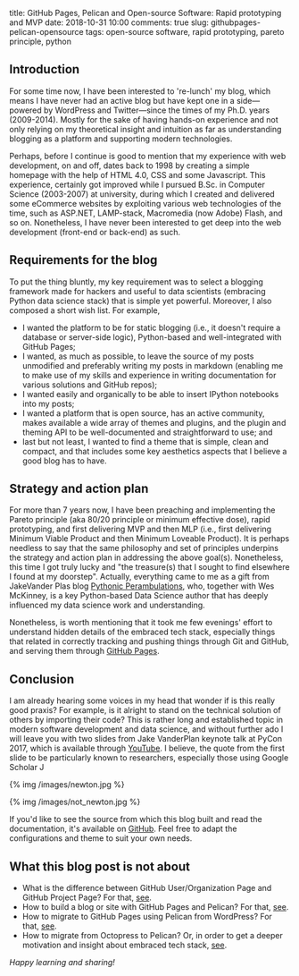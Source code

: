 title: GitHub Pages, Pelican and Open-source Software: Rapid prototyping and MVP
date: 2018-10-31 10:00
comments: true
slug: githubpages-pelican-opensource
tags: open-source software, rapid prototyping, pareto principle, python


## Introduction

For some time now, I have been interested to 're-lunch' my blog, which means I have never had an active blog but have kept one in a side—powered by WordPress and Twitter—since the times of my Ph.D. years (2009-2014). Mostly for the sake of having hands-on experience and not only relying on my theoretical insight and intuition as far as understanding blogging as a platform and supporting modern technologies. 

Perhaps, before I continue is good to mention that my experience with web development, on and off, dates back to 1998 by creating a simple homepage with the help of HTML 4.0, CSS and some Javascript. This experience, certainly got improved while I pursued B.Sc. in Computer Science (2003-2007) at university, during which I created and delivered some eCommerce websites by exploiting various web technologies of the time, such as ASP.NET, LAMP-stack, Macromedia (now Adobe) Flash, and so on. Nonetheless, I have never been interested to get deep into the web development (front-end or back-end) as such.


## Requirements for the blog 

To put the thing bluntly, my key requirement was to select a blogging framework made for hackers and useful to data scientists (embracing Python data science stack) that is simple yet powerful. Moreover, I also composed a short wish list. For example,

* I wanted the platform to be for static blogging (i.e., it doesn't require a database or server-side logic), Python-based and well-integrated with GitHub Pages;
* I wanted, as much as possible, to leave the source of my posts unmodified and preferably writing my posts in markdown (enabling me to make use of my skills and experience in writing documentation for various solutions and GitHub repos);
* I wanted easily and organically to be able to insert IPython notebooks into my posts;
* I wanted a platform that is open source, has an active community, makes available a wide array of themes and plugins, and the plugin and theming API to be well-documented and straightforward to use; and
* last but not least, I wanted to find a theme that is simple, clean and compact, and that includes some key aesthetics aspects that I believe a good blog has to have.


## Strategy and action plan

For more than 7 years now, I have been preaching and implementing the Pareto principle (aka 80/20 principle or minimum effective dose), rapid prototyping, and first delivering MVP and then MLP (i.e., first delivering Minimum Viable Product and then Minimum Loveable Product). It is perhaps needless to say that the same philosophy and set of principles underpins the strategy and action plan in addressing the above goal(s). Nonetheless, this time I got truly lucky and "the treasure(s) that I sought to find elsewhere I found at my doorstep". Actually, everything came to me as a gift from JakeVander Plas blog [Pythonic Perambulations](http://jakevdp.github.io), who, together with Wes McKinney, is a key Python-based Data Science author that has deeply influenced my data science work and understanding. 

Nonetheless, is worth mentioning that it took me few evenings' effort to understand hidden details of the embraced tech stack, especially things that related in correctly tracking and pushing things through Git and GitHub, and serving them through [GitHub Pages](http://github.io).


## Conclusion

I am already hearing some voices in my head that wonder if is this really good praxis? For example, is it alright to stand on the technical solution of others by importing their code? This is rather long and established topic in modern software development and data science, and without further ado I will leave you with two slides from Jake VanderPlan keynote talk at PyCon 2017, which is available through [YouTube](https://www.youtube.com/watch?v=ZyjCqQEUa8o). I believe, the quote from the first slide to be particularly known to researchers, especially those using Google Scholar J 

{% img /images/newton.jpg %}

{% img /images/not_newton.jpg %}

If you'd like to see the source from which this blog built and read the documentation, it's available on [GitHub](https://github.com/eblerim/eblerim.github.io-source). Feel free to adapt the configurations and theme to suit your own needs.

## What this blog post **is not** about
* What is the difference between GitHub User/Organization Page and GitHub Project Page? For that, [see](https://help.github.com/articles/user-organization-and-project-pages/).
* How to build a blog or site with GitHub Pages and Pelican? For that, [see](https://pythonforundergradengineers.com/how-i-built-this-site-1.html).
* How to migrate to GitHub Pages using Pelican from WordPress? For that, [see](http://mathamy.com/migrating-to-github-pages-using-pelican.html).
* How to migrate from Octopress to Pelican? Or, in order to get a deeper motivation and insight about embraced tech stack, [see](http://jakevdp.github.io/blog/2013/05/07/migrating-from-octopress-to-pelican/).

*Happy learning and sharing!*